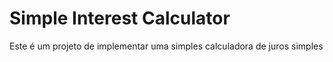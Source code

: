 # Simple Interest Calculator

Este é um projeto de implementar uma simples calculadora de juros simples
